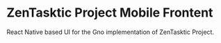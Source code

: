 # ZenTasktic Project Mobile Frontent

React Native based UI for the Gno implementation of ZenTasktic Project.
